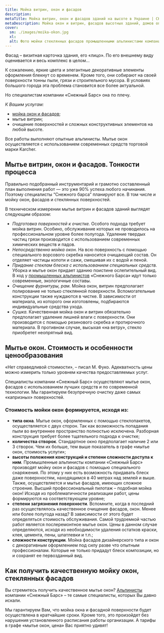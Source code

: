 ```yaml
---
title: Мойка витрин, окон и фасадов
description: 
metaTitle: Мойка витрин, окон и фасадов зданий на высоте в Украине | СНЕЖНЫЙ БАРС
metaDescription: Мойка окон и витрин, фасадов высотных зданий, домов опытными альпинистами в Виннице ☎ +38 (097) 970-53-76 от компании Снежный Барс.
cover:
  sm: ./images/moika-okon.jpg
  xl: 
  alt: Фото мойки стеклянных фасадов промышленными альпинистами компании "Снежный Барс"
---
```

Фасад – визитная карточка здания, его «лицо». По его внешнему виду оценивается и весь комплекс в целом…

К сожалению, яркие цвета и элегантные декоративные элементы оформления блекнут со временем. Кроме того, они собирают на своей поверхности тонны пыли, грязи и строительного мусора. В условиях большого города эта проблема становится все более актуальной.

Но специалистам компании «Снежный Барс» она по плечу.

_К Вашим услугам:_

* [мойка окон и фасадов](/mojka-fasadov/);
* мытье витрин;
* очищение поверхностей и сложных конструктивных элементов на любой высоте.

Все работы выполняют опытные альпинисты. Мытье окон осуществляется с использованием современных средств торговой марки Karcher.

## Мытье витрин, окон и фасадов. Тонкости процесса

Правильно подобранный инструментарий и грамотно составленный план выполнения работ — это уже 90% успеха любого начинания. Поэтому специалисты “Снежного барса” планируют все. В том числе и мойку окон, фасадов и стеклянных поверхностей.

В техническом измерении мытье витрин и фасадов зданий выглядят следующим образом:

* _Подготовка поверхностей к очистке._ Особого подхода требует мойка витрин. Особино, обслуживание которых не проводилось на профессиональном уровне более полугода. Удаление твердых частиц грязи производится с использованием современных химических веществ и падов.
* _Непосредственно мойка окон._ На всю поверхность с помощью специального ворсового скребка наносится очищающий состав. Он отделяет частицы копоти и сажи, смешивая их с водой и пеной.
* _Придание стеклам блеска с использованием специальных средств._ Уборка и мытье окон придает зданию поистине ослепительный вид. В ход у [промышленных альпинистов](/promyshlennyi-alpinizm/) «Снежного Барса» идут только современные, экологичные составы.
* _Очищение фурнитуры, рам._ Мойка окон, витрин предполагает полирование не только стеклянной поверхности. Вспомогательные конструкции также нуждаются в чистке. В зависимости от материала, из которого они изготовлены, подбираются индивидуальные средства ухода.
* _Сушка._ Качественная мойка окон и витрин обязательно предполагает удаление лишней влаги с поверхности. Они производится с помощью резинового скребка и протирочного материала. В противном случае, высыхая «на ветру», стекло приобретет неопрятный вид.

## Мытье окон. Стоимость и особенности ценообразования

«Нет справедливой стоимости», – писал М. Фуко. Адекватность цены можно измерить только уровнем качества предоставляемых услуг.

Специалисты компании «Снежный Барс» осуществляют мытье окон, фасадов с использованием лучших средств и по современной технологии. Мы гарантируем безупречную очистку даже самых «капризных» поверхностей.

### Стоимость мойки окон формируется, исходя из:

* **типа окна**_._ Мытье окон, оформленных с помощью стеклопакетов, осуществляется с двух сторон. Так как возможность попадания пыли во внутреннее пространство полностью исключена. Разборная конструкция требует более тщательного подхода к очистке;
* **количества створок**_._ Стандартное окно предполагает наличие 2 или 3 створок. Чем их больше, тем выше показатель в графе «мытье окон, стоимость услуги»;
* **высоты положения конструкций и степени сложности доступа к ним**_._ Промышленные альпинисты компании «Снежный Барс» производят мойку окон и фасадов с помощью специального снаряжения. По этому у них есть возможность придавать блеск даже поверхностям, находящимся в 40 метрах над землей и выше. Также, осуществляется и мытье фасадов, имеющих сложное строение. Высший профессиональный пилотаж – подобная мойка окон! Исходя из проблематичности реализации работ, цены формируются на соответствующем уровне;
* **степени загрязнения поверхности**_._ Вспомните, когда в последний раз осуществлялось качественное очищение фасадов, окон. Менее или более полугода назад? В зависимости от этого будет определяться стоимость обслуживания. Самой трудоемкой частью работ является послеремонтное мытье окон. Цены в данном случае определяются, исходя из необходимости удаления остатков краски, клея, цемента, пены, шпатлевки и т.п.;
* **сложности конструкции**_._ Мойка фасадов дизайнерского типа и окон с декоративным оформлением под силу разве что опытным профессионалам. Которые не только придадут блеск композиции, но и сохранят ее первозданный вид.

## Как получить качественную мойку окон, стеклянных фасадов

Вы стремитесь получить качественное мытье окон? [Альпинисты](/) компании «Снежный Барс» – те самые специалисты, которых Вы давно искали.

Мы гарантируем Вам, что мойка окна и фасадной поверхности будет осуществлена в кратчайшие сроки. Кроме того, это произойдет без нарушения установленного расписания работы организации. А тарифы в графе «мытье окон, цена» Вас приятно удивят!
